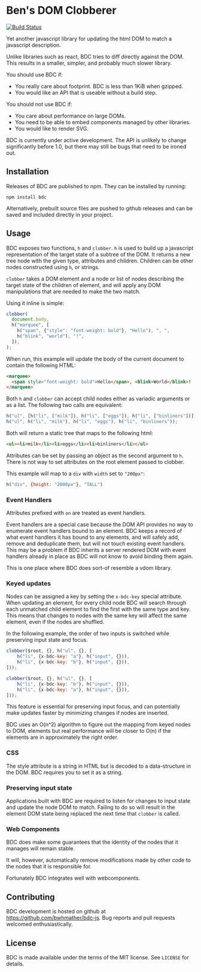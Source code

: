 Ben's DOM Clobberer
===================

[![Build Status](https://travis-ci.org/bwhmather/bdc-js.svg?branch=develop)](https://travis-ci.org/bwhmather/bdc-js)

Yet another javascript library for updating the html DOM to match a javascript
description.

Unlike libraries such as react, BDC tries to diff directly against the DOM.
This results in a smaller, simpler, and probably much slower library.

You should use BDC if:
  - You really care about footprint.  BDC is less than 1KiB when gzipped.
  - You would like an API that is useable without a build step.

You should not use BDC if:
  - You care about performance on large DOMs.
  - You need to be able to embed components managed by other libraries.
  - You would like to render SVG.

BDC is currently under active development.  The API is unlikely to change
significantly before 1.0, but there may still be bugs that need to be ironed
out.


## Installation

Releases of BDC are published to npm.  They can be installed by running:

    npm install bdc

Alternatively, prebuilt source files are pushed to github releases and can be
saved and included directly in your project.


## Usage

BDC exposes two functions, `h` and `clobber`.
`h` is used to build up a javascript representation of the target state of a
subtree of the DOM.  It returns a new tree node with the given type, attributes
and children.
Children can be other nodes constructed using `h`, or strings.

`clobber` takes a DOM element and a node or list of nodes describing the target
state of the children of element, and will apply any DOM manipulations that are
needed to make the two match.

Using it inline is simple:

```javascript
clobber(
  document.body,
  h("marquee", [
    h("span", {"style": "font-weight: bold"}, "Hello"), ", ",
    h("blink", "world"), "!",
  ]),
);
```

When run, this example will update the body of the current document to contain
the following HTML:

```html
<marquee>
  <span style="font-weight: bold">Hello</span>, <blink>World</blink>!
</marquee>
```

Both `h` and `clobber` can accept child nodes either as variadic arguments or 
as a list.  The following two calls are equivalent:

```javascript
h("ul", [h("li", ["milk"]), h("li", ["eggs"]), h("li", ["binliners"])]);
h("ul", h("li", "milk"), h("li", "eggs"), h("li", "binliners"));
```

Both will return a static tree that maps to the following html:

```html
<ul><li>milk</li><li>eggs</li><li>binliners</li></ul>
```

Attributes can be set by passing an object as the second argument to `h`.
There is not way to set attributes on the root element passed to clobber.

This example will map to a `div` with `width` set to `"200px"`:

``` javascript
h("div", {height: "2000px"}, "TALL")
```


### Event Handlers

Attributes prefixed with `on` are treated as event handlers.

Event handlers are a special case because the DOM API provides no way to
enumerate event handlers bound to an element.
BDC keeps a record of what event handlers it has bound to any elements, and
will safely add, remove and deduplicate them, but will not touch existing event
handlers.
This may be a problem if BDC inherits a server rendered DOM with event
handlers already in place as BDC will not know to avoid binding them again.

This is one place where BDC does sort-of resemble a vdom library.


### Keyed updates

Nodes can be assigned a key by setting the `x-bdc-key` special attribute.
When updating an element, for every child node BDC will search through each
unmatched child element to find the first with the same type and key.
This means that changes to nodes with the same key will affect the same
element, even if the nodes are shuffled.

In the following example, the order of two inputs is switched while preserving
input state and focus.

```javascript
clobber($root, {}, h("ul", {}, [
    h("li", {x-bdc-key: "a"}, h("input", {})),
    h("li", {x-bdc-key: "b"}, h("input", {})),
]));

clobber($root, {}, h("ul", {}, [
    h("li", {x-bdc-key: "b"}, h("input", {})),
    h("li", {x-bdc-key: "a"}, h("input", {})),
]));
```
This feature is essential for preserving input focus, and can potentially make
updates faster by minimizing changes if nodes are inserted.

BDC uses an O(n^2) algorithm to figure out the mapping from keyed nodes to DOM,
elements but real performance will be closer to O(n) if the elements are in
approximately the right order.


### CSS

The style attribute is a string in HTML but is decoded to a data-structure in
the DOM.  BDC requires you to set it as a string.


### Preserving input state

Applications built with BDC are required to listen for changes to input state
and update the node DOM to match.  Failing to do so will result in the element
DOM state being replaced the next time that `clobber` is called.


### Web Components

BDC does make some guarantees that the identity of the nodes that it manages
will remain stable.

It will, however, automatically remove modifications made by other code to the
nodes that it is responsible for.

Fortunately BDC integrates well with webcomponents.


## Contributing

BDC development is hosted on github at https://github.com/bwhmather/bdc-js.
Bug reports and pull requests welcomed enthusiastically.


## License

BDC is made available under the terms of the MIT license.  See `LICENSE` for
details.

